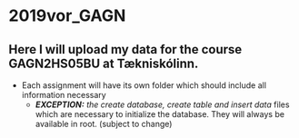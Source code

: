 # 2019vor_GAGN
## Here I will upload my data for the course GAGN2HS05BU at Tækniskólinn. 

- Each assignment will have its own folder which should include all information necessary 
  * ***EXCEPTION:*** *the create database, create table and insert data* files which are necessary to initialize the database. They will always be available in root. (subject to change)
